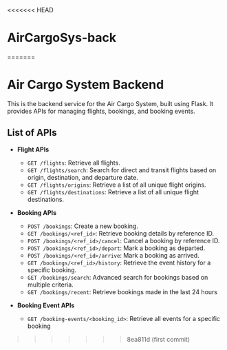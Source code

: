 <<<<<<< HEAD
# AirCargoSys-back
=======
# Air Cargo System Backend

This is the backend service for the Air Cargo System, built using Flask. It provides APIs for managing flights, bookings, and booking events.

## List of APIs

- **Flight APIs**

  - `GET /flights`: Retrieve all flights.
  - `GET /flights/search`: Search for direct and transit flights based on origin, destination, and departure date.
  - `GET /flights/origins`: Retrieve a list of all unique flight origins.
  - `GET /flights/destinations`: Retrieve a list of all unique flight destinations.

- **Booking APIs**
  - `POST /bookings`: Create a new booking.
  - `GET /bookings/<ref_id>`: Retrieve booking details by reference ID.
  - `POST /bookings/<ref_id>/cancel`: Cancel a booking by reference ID.
  - `POST /bookings/<ref_id>/depart`: Mark a booking as departed.
  - `POST /bookings/<ref_id>/arrive`: Mark a booking as arrived.
  - `GET /bookings/<ref_id>/history`: Retrieve the event history for a specific booking.
  - `GET /bookings/search`: Advanced search for bookings based on multiple criteria.
  - `GET /bookings/recent`: Retrieve bookings made in the last 24 hours
- **Booking Event APIs**
  - `GET /booking-events/<booking_id>`: Retrieve all events for a specific booking
>>>>>>> 8ea811d (first commit)
